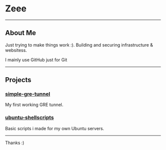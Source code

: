 # Zeee  

---

## About Me  

Just trying to make things work :).
Building and securing infrastructure & websitess.

I mainly use GitHub just for Git

---

## Projects  

### [simple-gre-tunnel](https://github.com/63zee/simple-gre-tunnel)  
My first working GRE tunnel.

### [ubuntu-shellscripts](https://github.com/63zee/ubuntu-shellscripts)  
Basic scripts i made for my own Ubuntu servers. 

---

Thanks :)
